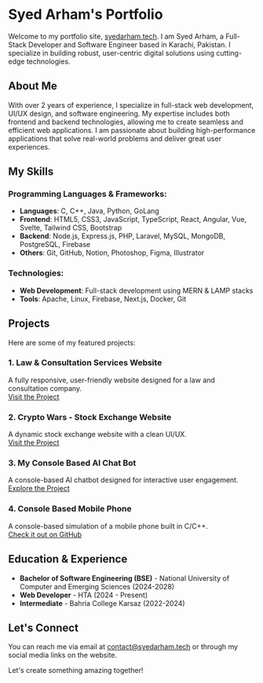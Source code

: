 # Syed Arham's Portfolio

Welcome to my portfolio site, [syedarham.tech](https://syedarham.tech). I am Syed Arham, a Full-Stack Developer and Software Engineer based in Karachi, Pakistan. I specialize in building robust, user-centric digital solutions using cutting-edge technologies.

## About Me

With over 2 years of experience, I specialize in full-stack web development, UI/UX design, and software engineering. My expertise includes both frontend and backend technologies, allowing me to create seamless and efficient web applications. I am passionate about building high-performance applications that solve real-world problems and deliver great user experiences.

## My Skills

### Programming Languages & Frameworks:
- **Languages**: C, C++, Java, Python, GoLang
- **Frontend**: HTML5, CSS3, JavaScript, TypeScript, React, Angular, Vue, Svelte, Tailwind CSS, Bootstrap
- **Backend**: Node.js, Express.js, PHP, Laravel, MySQL, MongoDB, PostgreSQL, Firebase
- **Others**: Git, GitHub, Notion, Photoshop, Figma, Illustrator

### Technologies:
- **Web Development**: Full-stack development using MERN & LAMP stacks
- **Tools**: Apache, Linux, Firebase, Next.js, Docker, Git

## Projects

Here are some of my featured projects:

### 1. **Law & Consultation Services Website**
A fully responsive, user-friendly website designed for a law and consultation company.  
[Visit the Project](https://law.htait.biz)

### 2. **Crypto Wars - Stock Exchange Website**
A dynamic stock exchange website with a clean UI/UX.  
[Visit the Project](#)

### 3. **My Console Based AI Chat Bot**
A console-based AI chatbot designed for interactive user engagement.  
[Explore the Project](#)

### 4. **Console Based Mobile Phone**
A console-based simulation of a mobile phone built in C/C++.  
[Check it out on GitHub](#)

## Education & Experience

- **Bachelor of Software Engineering (BSE)** - National University of Computer and Emerging Sciences (2024-2028)
- **Web Developer** - HTA (2024 - Present)
- **Intermediate** - Bahria College Karsaz (2022-2024)

## Let's Connect

You can reach me via email at [contact@syedarham.tech](mailto:contact@syedarham.tech) or through my social media links on the website.

Let's create something amazing together!
